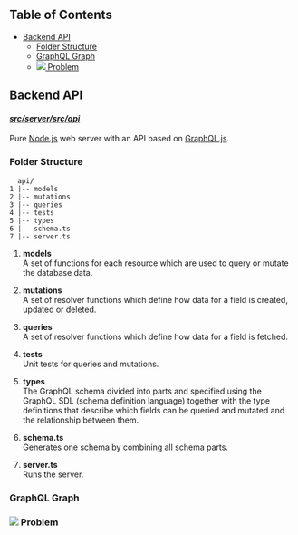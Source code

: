 ## Table of Contents

- [Backend API](#backend-api)
  - [Folder Structure](#folder-structure)
  - [GraphQL Graph](#graphql-graph)
  - [<img src='https://render.githubusercontent.com/render/math?math=n%2B1'> Problem](#-problem)

## Backend API

#### [_*src/server/src/api*_](https://github.com/taleldayekh/fair-share/tree/master/src/server/src/api)

Pure [Node.js](https://nodejs.org/api/https.html) web server with an API based on [GraphQL.js](https://graphql.org/graphql-js/).

### Folder Structure

```
  api/
1 |-- models
2 |-- mutations
3 |-- queries
4 |-- tests
5 |-- types
6 |-- schema.ts
7 |-- server.ts
```

1. **models**  
   A set of functions for each resource which are used to query or mutate the database data.

2. **mutations**  
   A set of resolver functions which define how data for a field is created, updated or deleted.

3. **queries**  
   A set of resolver functions which define how data for a field is fetched.

4. **tests**  
   Unit tests for queries and mutations.

5. **types**  
   The GraphQL schema divided into parts and specified using the GraphQL SDL (schema definition language) together with the type definitions that describe which fields can be queried and mutated and the relationship between them.

6. **schema.ts**  
   Generates one schema by combining all schema parts.

7. **server.ts**  
   Runs the server.

### GraphQL Graph

### <img src='https://render.githubusercontent.com/render/math?math=\large n%2B1'> Problem
